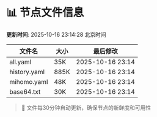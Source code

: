# 📊 节点文件信息

**更新时间**: 2025-10-16 23:14:28 北京时间

| 文件名 | 大小 | 最后修改 |
|--------|------|----------|
| all.yaml | 35K | 2025-10-16 23:14 |
| history.yaml | 885K | 2025-10-16 23:14 |
| mihomo.yaml | 48K | 2025-10-16 23:14 |
| base64.txt | 30K | 2025-10-16 23:14 |

> 🔄 文件每30分钟自动更新，确保节点的新鲜度和可用性
